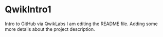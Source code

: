 # QwikIntro1
Intro to GitHub via QwikLabs
I am editing the README file. Adding some more details about the project description.
